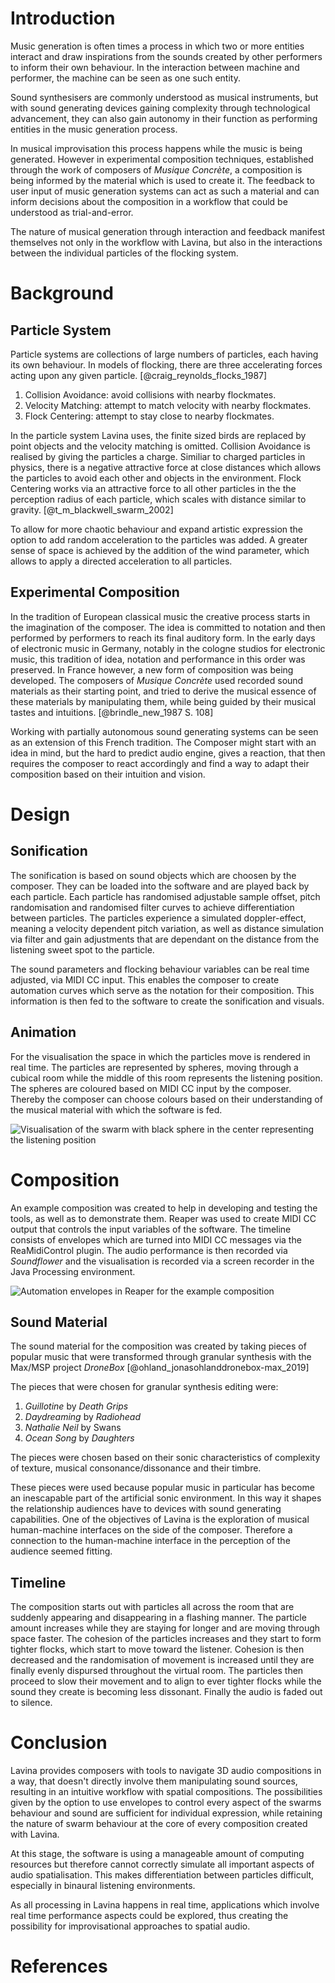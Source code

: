 # Introduction

Music generation is often times a process in which two or more entities interact and draw inspirations from the sounds created by other performers to inform their own behaviour. In the interaction between machine and performer, the machine can be seen as one such entity. 

Sound synthesisers are commonly understood as musical instruments, but with sound generating devices gaining complexity through technological advancement, they can also gain autonomy in their function as performing entities in the music generation process.

In musical improvisation this process happens while the music is being generated. However in experimental composition techniques, established through the work of composers of *Musique Concrète*, a composition is being informed by the material which is used to create it. The feedback to user input of music generation systems can act as such a material and can inform decisions about the composition in a workflow that could be understood as trial-and-error.

The nature of musical generation through interaction and feedback manifest themselves not only in the workflow with Lavina, but also in the interactions between the individual particles of the flocking system.

# Background

## Particle System

Particle systems are collections of large numbers of particles, each having its own behaviour. In models of flocking, there are three accelerating forces acting upon any given particle. [@craig_reynolds_flocks_1987]

1. Collision Avoidance: avoid collisions with nearby flockmates.
2. Velocity Matching: attempt to match velocity with nearby flockmates.
3. Flock Centering: attempt to stay close to nearby flockmates.

In the particle system Lavina uses, the finite sized birds are replaced by point objects and the velocity matching is omitted. Collision Avoidance is realised by giving the particles a charge. Similiar to charged particles in physics, there is a negative attractive force at close distances which allows the particles to avoid each other and objects in the environment. Flock Centering works via an attractive force to all other particles in the the perception radius of each particle, which scales with distance similar to gravity. [@t_m_blackwell_swarm_2002]

To allow for more chaotic behaviour and expand artistic expression the option to add random acceleration to the particles was added. A greater sense of space is achieved by the addition of the wind parameter, which allows to apply a directed acceleration to all particles.

## Experimental Composition

In the tradition of European classical music the creative process starts in the imagination of the composer. The idea is committed to notation and then performed by performers to reach its final auditory form. In the early days of electronic music in Germany, notably in the cologne studios for electronic music, this tradition of idea, notation and performance in this order was preserved. In France however, a new form of composition was being developed. The composers of *Musique Concrète* used recorded sound materials as their starting point, and tried to derive the musical essence of these materials by manipulating them, while being guided by their musical tastes and intuitions. [@brindle_new_1987 S. 108]

Working with partially autonomous sound generating systems can be seen as an extension of this French tradition. The Composer might start with an idea in mind, but the hard to predict audio engine, gives a reaction, that then requires the composer to react accordingly and find a way to adapt their composition based on their intuition and vision.

# Design

## Sonification

The sonification is based on sound objects which are choosen by the composer. They can be loaded into the software and are played back by each particle. Each particle has randomised adjustable sample offset, pitch randomisation and randomised filter curves to achieve differentiation between particles. The particles experience a simulated doppler-effect, meaning a velocity dependent pitch variation, as well as distance simulation via filter and gain adjustments that are dependant on the distance from the listening sweet spot to the particle.

The sound parameters and flocking behaviour variables can be real time adjusted, via MIDI CC input. This enables the composer to create automation curves which serve as the notation for their composition. This information is then fed to the software to create the sonification and visuals.

## Animation

For the visualisation the space in which the particles move is rendered in real time. The particles are represented by spheres, moving through a cubical room while the middle of this room represents the listening position. The spheres are coloured based on MIDI CC input by the composer. Thereby the composer can choose colours based on their understanding of the musical material with which the software is fed.

![Visualisation of the swarm with black sphere in the center representing the listening position](Graphics/particles.jpeg)

# Composition

An example composition was created to help in developing and testing the tools, as well as to demonstrate them. Reaper was used to create MIDI CC output that controls the input variables of the software. The timeline consists of envelopes which are turned into MIDI CC messages via the ReaMidiControl plugin. The audio performance is then recorded via *Soundflower* and the visualisation is recorded via a screen recorder in the Java Processing environment.

![Automation envelopes in Reaper for the example composition](Graphics/automation.jpeg)

## Sound Material

The sound material for the composition was created by taking pieces of popular music that were transformed through granular synthesis with the Max/MSP project *DroneBox* [@ohland_jonasohlanddronebox-max_2019]

The pieces that were chosen for granular synthesis editing were:

1. *Guillotine* by *Death Grips*
2. *Daydreaming* by *Radiohead*
3. *Nathalie Neil* by Swans
4. *Ocean Song* by *Daughters*

The pieces were chosen based on their sonic characteristics of complexity of texture, musical consonance/dissonance and their timbre.

These pieces were used because popular music in particular has become an inescapable part of the artificial sonic environment. In this way it shapes the relationship audiences have to devices with sound generating capabilities. One of the objectives of Lavina is the exploration of musical human-machine interfaces on the side of the composer. Therefore a connection to the human-machine interface in the perception of the audience seemed fitting.

## Timeline

The composition starts out with particles all across the room that are suddenly appearing and disappearing in a flashing manner. The particle amount increases while they are staying for longer and are moving through space faster. The cohesion of the particles increases and they start to form tighter flocks, which start to move toward the listener. Cohesion is then decreased and the randomisation of movement is increased until they are finally evenly dispursed throughout the virtual room. The particles then proceed to slow their movement and to align to ever tighter flocks while the sound they create is becoming less dissonant. Finally the audio is faded out to silence. 

# Conclusion

Lavina provides composers with tools to navigate 3D audio compositions in a way, that doesn't directly involve them manipulating sound sources, resulting in an intuitive workflow with spatial compositions. The possibilities given by the option to use envelopes to control every aspect of the swarms behaviour and sound are sufficient for individual expression, while retaining the nature of swarm behaviour at the core of every composition created with Lavina.

At this stage, the software is using a manageable amount of computing resources but therefore cannot correctly simulate all important aspects of audio spatialisation. This makes differentiation between particles difficult, especially in binaural listening environments.

As all processing in Lavina happens in real time, applications which involve real time performance aspects could be explored, thus creating the possibility for improvisational approaches to spatial audio.

# References




